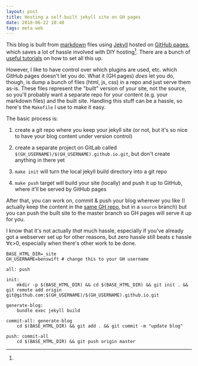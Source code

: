 ```yaml
---
layout: post
title: Hosting a self-built jekyll site on GH pages
date: 2018-06-22 10:40
tags: meta web
---
```


This blog is built from [markdown](http://commonmark.org/help/) files using
[Jekyll](https://jekyllrb.com/) hosted on [GitHub
pages](https://pages.github.com/), which saves a lot of hassle involved with DIY
hosting[^hassle]. There are a bunch of [useful
tutorials](http://blog.teamtreehouse.com/using-github-pages-to-host-your-website)
on how to set all this up.

However, I like to have control over which plugins are used, etc. which GitHub
pages doesn't let you do. What it (GH pages) _does_ let you do, though, is dump
a bunch of files (html, js, css) in a repo and just serve them as-is. These
files represent the "built" version of your site, not the source, so you'll
probably want a separate repo for your content (e.g. your markdown files) and
the built site. Handling this stuff can be a hassle, so here's the `Makefile` I
use to make it easy.

The basic process is:

1. create a git repo where you keep your jekyll site (or not, but it's so nice
   to have your blog content under version control)

2. create a separate project on GitLab called
   `$(GH_USERNAME)/$(GH_USERNAME).github.io.git`, but don't create anything in
   there yet

3. `make init` will turn the local jekyll build directory into a git repo

4. `make push` target will build your site (locally) and push it up to GitHub,
   where it'll be served by GitHub pages

After that, you can work on, commit & push your blog wherever you like (I
actually keep the content in the [same GH
repo](https://github.com/benswift/benswift.github.io), but in a `source` branch)
but you can push the built site to the master branch so GH pages will serve it
up for you.

[^hassle]:

  I know that it's not actually _that_ much hassle, especially if you've
  already got a webserver set up for other reasons, but zero hassle still
  beats ε hassle ∀ε>0, especially when there's other work to be done.

```make
BASE_HTML_DIR=_site
GH_USERNAME=benswift # change this to your GH username

all: push

init:
	mkdir -p $(BASE_HTML_DIR) && cd $(BASE_HTML_DIR) && git init . && git remote add origin git@github.com:$(GH_USERNAME)/$(GH_USERNAME).github.io.git

generate-blog:
	bundle exec jekyll build

commit-all: generate-blog
	cd $(BASE_HTML_DIR) && git add . && git commit -m "update blog"

push: commit-all
	cd $(BASE_HTML_DIR) && git push origin master
```
